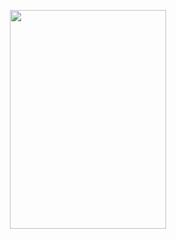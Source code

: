 <p align="center">
<a href="https://github.com/Yumiih/Skins/blob/main/README.md">
    <img src="https://cdn.discordapp.com/attachments/970756987488960512/1097621226513498143/FpU-FjtWAAI3E3b.png"
         width="250"
         height="350"></a>
</p>
